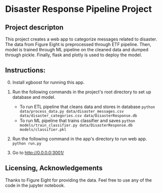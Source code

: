 # Disaster Response Pipeline Project


## Project descripton
This project creates a web app to categorize messages related to disaster. The data from Figure Eight is preprocessed through ETF pipeline. Then, model is trained through ML pipeline on the cleaned data and dumped through pickle. Finally, flask and plotly is used to deploy the model.

## Instructions:
0. Install xgboost for running this app.

1. Run the following commands in the project's root directory to set up database and model.

    - To run ETL pipeline that cleans data and stores in database
        `python data/process_data.py data/disaster_messages.csv data/disaster_categories.csv data/DisasterResponse.db`
    - To run ML pipeline that trains classifier and saves
        `python models/train_classifier.py data/DisasterResponse.db models/classifier.pkl`

2. Run the following command in the app's directory to run web app.
    `python run.py`

3. Go to http://0.0.0.0:3001/

## Licensing, Acknowledgements
Thanks to Figure Eight for providing the data. Feel free to use any of the code in the jupyter notebook.
